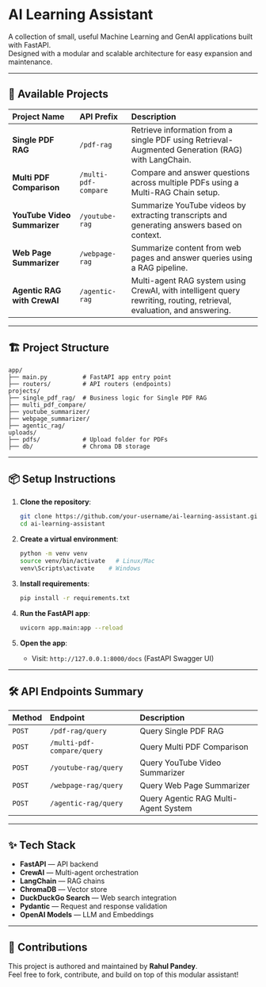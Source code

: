 
# AI Learning Assistant

A collection of small, useful Machine Learning and GenAI applications built with FastAPI.  
Designed with a modular and scalable architecture for easy expansion and maintenance.

---

## 🚀 Available Projects

| Project Name | API Prefix | Description |
|:-------------|:-----------|:------------|
| **Single PDF RAG** | `/pdf-rag` | Retrieve information from a single PDF using Retrieval-Augmented Generation (RAG) with LangChain. |
| **Multi PDF Comparison** | `/multi-pdf-compare` | Compare and answer questions across multiple PDFs using a Multi-RAG Chain setup. |
| **YouTube Video Summarizer** | `/youtube-rag` | Summarize YouTube videos by extracting transcripts and generating answers based on context. |
| **Web Page Summarizer** | `/webpage-rag` | Summarize content from web pages and answer queries using a RAG pipeline. |
| **Agentic RAG with CrewAI** | `/agentic-rag` | Multi-agent RAG system using CrewAI, with intelligent query rewriting, routing, retrieval, evaluation, and answering. |

---

## 🏗 Project Structure

```
app/
├── main.py          # FastAPI app entry point
├── routers/         # API routers (endpoints)
projects/
├── single_pdf_rag/  # Business logic for Single PDF RAG
├── multi_pdf_compare/
├── youtube_summarizer/
├── webpage_summarizer/
├── agentic_rag/
uploads/
├── pdfs/            # Upload folder for PDFs
├── db/              # Chroma DB storage
```

---

## 📦 Setup Instructions

1. **Clone the repository**:
   ```bash
   git clone https://github.com/your-username/ai-learning-assistant.git
   cd ai-learning-assistant
   ```

2. **Create a virtual environment**:
   ```bash
   python -m venv venv
   source venv/bin/activate   # Linux/Mac
   venv\Scripts\activate    # Windows
   ```

3. **Install requirements**:
   ```bash
   pip install -r requirements.txt
   ```

4. **Run the FastAPI app**:
   ```bash
   uvicorn app.main:app --reload
   ```

5. **Open the app**:
   - Visit: `http://127.0.0.1:8000/docs` (FastAPI Swagger UI)

---

## 🛠 API Endpoints Summary

| Method | Endpoint | Description |
|:-------|:---------|:------------|
| `POST` | `/pdf-rag/query` | Query Single PDF RAG |
| `POST` | `/multi-pdf-compare/query` | Query Multi PDF Comparison |
| `POST` | `/youtube-rag/query` | Query YouTube Video Summarizer |
| `POST` | `/webpage-rag/query` | Query Web Page Summarizer |
| `POST` | `/agentic-rag/query` | Query Agentic RAG Multi-Agent System |

---

## ✨ Tech Stack

- **FastAPI** — API backend
- **CrewAI** — Multi-agent orchestration
- **LangChain** — RAG chains
- **ChromaDB** — Vector store
- **DuckDuckGo Search** — Web search integration
- **Pydantic** — Request and response validation
- **OpenAI Models** — LLM and Embeddings

---

## 🙌 Contributions

This project is authored and maintained by **Rahul Pandey**.  
Feel free to fork, contribute, and build on top of this modular assistant!

